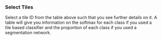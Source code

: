 
### Select Tiles

Select a tile ID from the table above such that you see further details on it. A table will give you information on the softmax for each class if you used a tile based classifier and the proportion of each class if you used a segmentation network.
